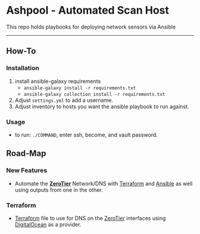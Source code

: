# Ashpool - Automated Scan Host 
This repo holds playbooks for deploying network sensors via Ansible

----------------------------------------------------------------------------------------------------------------------------------------
## How-To

### Installation
   1. install ansible-galaxy requirements
       - `ansible-galaxy install -r requirements.txt`
       - `ansible-galaxy collection install -r requirements.txt`
   1. Adjust `settings.yml` to add a username.
   1. Adjust inventory to hosts you want the ansible playbook to run against.
   
### Usage 
   - to run: `./COMMAND`, enter ssh, become, and vault password.




## Road-Map

### New Features 
- Automate the [**ZeroTier**][zeroTier] Network/DNS with [Terraform][terraform] and [Ansible][ansible] as well using outputs from one in the other.

### Terraform
   - [Terraform][terraform] file to use for DNS on the [ZeroTier][zeroTier] interfaces using [DigitalOcean][digitalOcean] as a provider.

[zeroTier]: https://www.zerotier.com/ "ZeroTier - Distributed Network Hypervisor"
[zeroTierGitHub]: https://github.com/zerotier?type=source "ZeroTier - GitHub Organization & Repos"
[terraform]: https://www.terraform.io/ "Terraform - Open Source Infrastructure As Code"
[terraformGitHub]: https://github.com/hashicorp/terraform "Terraform - GitHub Repo"
[ansible]: https://ansible.com/ "Ansible - IT Automation System"
[ansibleGitHub]: https://github.com/ansible/ansible "Ansible - GitHub Repo"
[digitalOcean]: https://www.digitalocean.com/ "DigitalOcean - Cloud Platform Provider"
